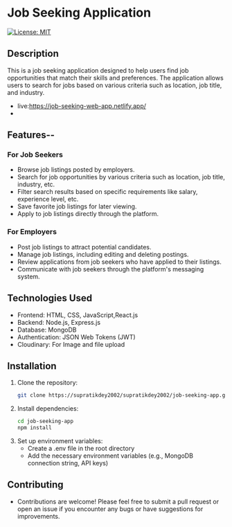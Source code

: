 # Job Seeking Application

[![License: MIT](https://img.shields.io/badge/License-MIT-yellow.svg)](https://opensource.org/licenses/MIT)

## Description
This is a job seeking application designed to help users find job opportunities that match their skills and preferences. The application allows users to search for jobs based on various criteria such as location, job title, and industry.
- live:https://job-seeking-web-app.netlify.app/
- 
## Features--
### For Job Seekers
- Browse job listings posted by employers.
- Search for job opportunities by various criteria such as location, job title, industry, etc.
- Filter search results based on specific requirements like salary, experience level, etc.
- Save favorite job listings for later viewing.
- Apply to job listings directly through the platform.

### For Employers
- Post job listings to attract potential candidates.
- Manage job listings, including editing and deleting postings.
- Review applications from job seekers who have applied to their listings.
- Communicate with job seekers through the platform's messaging system.

## Technologies Used
- Frontend: HTML, CSS, JavaScript,React.js
- Backend: Node.js, Express.js
- Database: MongoDB
- Authentication: JSON Web Tokens (JWT)
- Cloudinary: For Image and file upload

## Installation
1. Clone the repository:
   ```bash
   git clone https://supratikdey2002/supratikdey2002/job-seeking-app.git
2. Install dependencies:
   ```bash
   cd job-seeking-app
   npm install
3. Set up environment variables:
    - Create a .env file in the root directory
    - Add the necessary environment variables (e.g., MongoDB connection string, API keys)
## Contributing
  - Contributions are welcome! Please feel free to submit a pull request or open an issue if you encounter any bugs or have suggestions for improvements.
